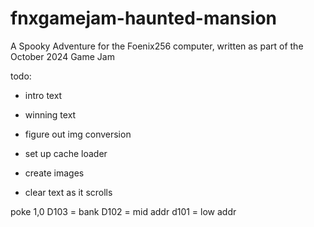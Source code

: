 # fnxgamejam-haunted-mansion
A Spooky Adventure  for the Foenix256 computer, written as part of the October 2024 Game Jam


todo:
- intro text
- winning text

- figure out img conversion
- set up cache loader
- create images
- clear text as it scrolls




poke 1,0
D103 = bank
D102 = mid addr
d101 = low addr
